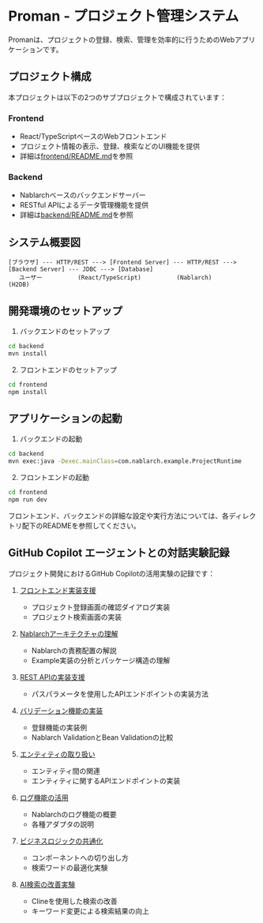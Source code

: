 # Proman - プロジェクト管理システム

Promanは、プロジェクトの登録、検索、管理を効率的に行うためのWebアプリケーションです。

## プロジェクト構成

本プロジェクトは以下の2つのサブプロジェクトで構成されています：

### Frontend
- React/TypeScriptベースのWebフロントエンド
- プロジェクト情報の表示、登録、検索などのUI機能を提供
- 詳細は[frontend/README.md](frontend/README.md)を参照

### Backend
- Nablarchベースのバックエンドサーバー
- RESTful APIによるデータ管理機能を提供
- 詳細は[backend/README.md](backend/README.md)を参照

## システム概要図

```
[ブラウザ] --- HTTP/REST ---> [Frontend Server] --- HTTP/REST ---> [Backend Server] --- JDBC ---> [Database]
   ユーザー          (React/TypeScript)          (Nablarch)                             (H2DB)
```

## 開発環境のセットアップ

1. バックエンドのセットアップ
```bash
cd backend
mvn install
```

2. フロントエンドのセットアップ
```bash
cd frontend
npm install
```

## アプリケーションの起動

1. バックエンドの起動
```bash
cd backend
mvn exec:java -Dexec.mainClass=com.nablarch.example.ProjectRuntime
```

2. フロントエンドの起動
```bash
cd frontend
npm run dev
```

フロントエンド、バックエンドの詳細な設定や実行方法については、各ディレクトリ配下のREADMEを参照してください。

## GitHub Copilot エージェントとの対話実験記録

プロジェクト開発におけるGitHub Copilotの活用実験の記録です：

1. [フロントエンド実装支援](docs/prompt01.md)
   - プロジェクト登録画面の確認ダイアログ実装
   - プロジェクト検索画面の実装

2. [Nablarchアーキテクチャの理解](docs/prompt02.md)
   - Nablarchの責務配置の解説
   - Example実装の分析とパッケージ構造の理解

3. [REST APIの実装支援](docs/prompt03.md)
   - パスパラメータを使用したAPIエンドポイントの実装方法

4. [バリデーション機能の実装](docs/prompt04.md)
   - 登録機能の実装例
   - Nablarch ValidationとBean Validationの比較

5. [エンティティの取り扱い](docs/prompt05.md)
   - エンティティ間の関連
   - エンティティに関するAPIエンドポイントの実装

6. [ログ機能の活用](docs/prompt06.md)
   - Nablarchのログ機能の概要
   - 各種アダプタの説明

7. [ビジネスロジックの共通化](docs/prompt07.md)
   - コンポーネントへの切り出し方
   - 検索ワードの最適化実験

8. [AI検索の改善実験](docs/cline_task_apr-25-2025_2-59-01-pm.md)
   - Clineを使用した検索の改善
   - キーワード変更による検索結果の向上
